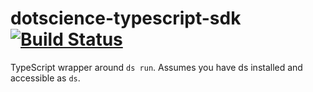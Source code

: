 # dotscience-typescript-sdk [![Build Status](https://drone.app.cloud.dotscience.net/api/badges/dotmesh-io/dotscience-typescript-sdk/status.svg)](https://drone.app.cloud.dotscience.net/dotmesh-io/dotscience-typescript-sdk)

TypeScript wrapper around `ds run`. Assumes you have ds installed and accessible as `ds`.
